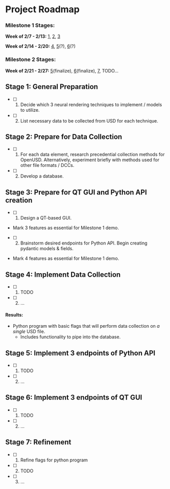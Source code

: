 # Project Roadmap

### Milestone 1 Stages:

**Week of 2/7 - 2/13:** 
[1](#stage-1-general-preparation),
[2](#stage-2-prepare-for-data-collection),
[3](#stage-3-prepare-for-qt-gui-and-python-api-creation)

**Week of 2/14 - 2/20:** 
[4](#stage-4-implement-data-collection), 
[5](#stage-5-implement-3-endpoints-of-python-api)(?), 
[6](#stage-6-implement-3-endpoints-of-qt-gui)(?)

### Milestone 2 Stages:
**Week of 2/21 - 2/27:** 
[5](#stage-5-implement-3-endpoints-of-python-api)(finalize), 
[6](#stage-6-implement-3-endpoints-of-qt-gui)(finalize), 
[7](#stage-7-refinement), 
TODO...

## Stage 1: General Preparation

- [ ] 1. Decide which 3 neural rendering techniques to implement / models to utilize.

- [ ] 2. List necessary data to be collected from USD for each technique.

## Stage 2: Prepare for Data Collection

- [ ] 1. For each data element, research precedential collection methods for OpenUSD. Alternatively, experiment briefly with methods used for other file formats / DCCs.
- [ ] 2. Develop a database.

## Stage 3: Prepare for QT GUI and Python API creation

- [ ] 1. Design a QT-based GUI.
- Mark 3 features as essential for Milestone 1 demo.
- [ ] 2. Brainstorm desired endpoints for Python API. Begin creating pydantic models & fields.
- Mark 4 features as essential for Milestone 1 demo.

## Stage 4: Implement Data Collection

- [ ] 1. TODO
- [ ] 2. ...
   
#### Results:
- Python program with basic flags that will perform data collection on *a single* USD file.
  - Includes functionality to pipe into the database.

## Stage 5: Implement 3 endpoints of Python API

- [ ] 1. TODO
- [ ] 2. ...

## Stage 6: Implement 3 endpoints of QT GUI

- [ ] 1. TODO
- [ ] 2. ...

## Stage 7: Refinement

- [ ] 1. Refine flags for python program
- [ ] 2. TODO
- [ ] 3. ...